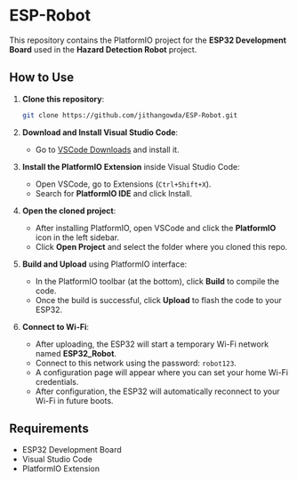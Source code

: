 # ESP-Robot

This repository contains the PlatformIO project for the **ESP32 Development Board** used in the **Hazard Detection Robot** project.

## How to Use

1. **Clone this repository**:
    ```bash
    git clone https://github.com/jithangowda/ESP-Robot.git
    ```

2. **Download and Install Visual Studio Code**:
    - Go to [VSCode Downloads](https://code.visualstudio.com/Download) and install it.

3. **Install the PlatformIO Extension** inside Visual Studio Code:
    - Open VSCode, go to Extensions (`Ctrl+Shift+X`).
    - Search for **PlatformIO IDE** and click Install.

4. **Open the cloned project**:
    - After installing PlatformIO, open VSCode and click the **PlatformIO** icon in the left sidebar.
    - Click **Open Project** and select the folder where you cloned this repo.

5. **Build and Upload** using PlatformIO interface:
    - In the PlatformIO toolbar (at the bottom), click **Build** to compile the code.
    - Once the build is successful, click **Upload** to flash the code to your ESP32.

6. **Connect to Wi-Fi**:
    - After uploading, the ESP32 will start a temporary Wi-Fi network named **ESP32_Robot**.
    - Connect to this network using the password: `robot123`.
    - A configuration page will appear where you can set your home Wi-Fi credentials.
    - After configuration, the ESP32 will automatically reconnect to your Wi-Fi in future boots.

## Requirements

- ESP32 Development Board
- Visual Studio Code
- PlatformIO Extension
